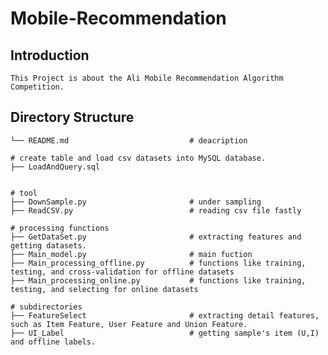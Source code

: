 # Mobile-Recommendation


Introduction 
-----------------------------
    
    This Project is about the Ali Mobile Recommendation Algorithm Competition.

Directory Structure
-----------------------------

	└── README.md                           # deacription

	# create table and load csv datasets into MySQL database.
	├── LoadAndQuery.sql


	# tool
	├── DownSample.py                       # under sampling
	├── ReadCSV.py                          # reading csv file fastly

	# processing functions
	├── GetDataSet.py                       # extracting features and getting datasets. 
	├── Main_model.py                       # main fuction
	├── Main_processing_offline.py          # functions like training, testing, and cross-validation for offline datasets
	├── Main_processing_online.py           # functions like training, testing, and selecting for online datasets

	# subdirectories
	├── FeatureSelect                       # extracting detail features, such as Item Feature, User Feature and Union Feature.
	├── UI_Label                            # getting sample's item (U,I) and offline labels. 





